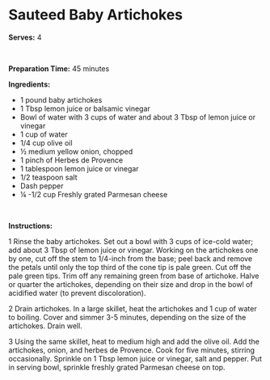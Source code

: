 Sauteed Baby Artichokes
=======================

**Serves:** 4

 

**Preparation Time:** 45 minutes

**Ingredients:**

-   1 pound baby artichokes
-   1 Tbsp lemon juice or balsamic vinegar
-   Bowl of water with 3 cups of water and about 3 Tbsp of lemon juice or vinegar
-   1 cup of water
-   1/4 cup olive oil
-   ½ medium yellow onion, chopped
-   1 pinch of Herbes de Provence
-   1 tablespoon lemon juice or vinegar
-   1/2 teaspoon salt
-   Dash pepper
-   ¼ -1/2 cup Freshly grated Parmesan cheese

 

**Instructions:**

1 Rinse the baby artichokes. Set out a bowl with 3 cups of ice-cold water; add about 3 Tbsp of lemon juice or vinegar. Working on the artichokes one by one, cut off the stem to 1/4-inch from the base; peel back and remove the petals until only the top third of the cone tip is pale green. Cut off the pale green tips. Trim off any remaining green from base of artichoke. Halve or quarter the artichokes, depending on their size and drop in the bowl of acidified water (to prevent discoloration).

2 Drain artichokes. In a large skillet, heat the artichokes and 1 cup of water to boiling. Cover and simmer 3-5 minutes, depending on the size of the artichokes. Drain well.

3 Using the same skillet, heat to medium high and add the olive oil. Add the artichokes, onion, and herbes de Provence. Cook for five minutes, stirring occasionally. Sprinkle on 1 Tbsp lemon juice or vinegar, salt and pepper. Put in serving bowl, sprinkle freshly grated Parmesan cheese on top.
